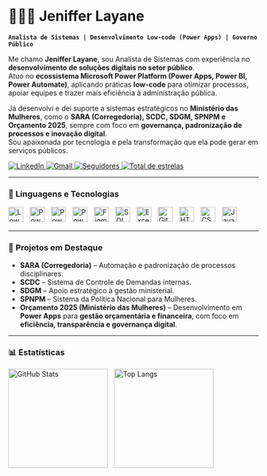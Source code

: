 # 👩🏻‍💻 Jeniffer Layane

**`Analista de Sistemas | Desenvolvimento Low-code (Power Apps) | Governo Público`**

Me chamo **Jeniffer Layane**, sou Analista de Sistemas com experiência no **desenvolvimento de soluções digitais no setor público**.  
Atuo no **ecossistema Microsoft Power Platform (Power Apps, Power BI, Power Automate)**, aplicando práticas **low-code** para otimizar processos, apoiar equipes e trazer mais eficiência à administração pública.  

Já desenvolvi e dei suporte a sistemas estratégicos no **Ministério das Mulheres**, como o **SARA (Corregedoria), SCDC, SDGM, SPNPM e Orçamento 2025**, sempre com foco em **governança, padronização de processos e inovação digital**.  
Sou apaixonada por tecnologia e pela transformação que ela pode gerar em serviços públicos.  

<p align="left">
    <a href="https://www.linkedin.com/in/jeniffer-layane-386226190/">
        <img 
            alt="LinkedIn" 
            title="Conectar no LinkedIn" 
            src="https://custom-icon-badges.demolab.com/badge/-LinkedIn-blue?style=for-the-badge&logo=linkedin&logoColor=white"
        />
    </a>
    <a href="mailto:layanejeniffer@gmail.com">
        <img 
            alt="Gmail" 
            title="Enviar e-mail" 
            src="https://custom-icon-badges.demolab.com/badge/-Gmail-red?style=for-the-badge&logo=gmail&logoColor=white"
        />
    </a> 
    <a href="https://github.com/jenifferlayane?tab=followers">
        <img 
            alt="Seguidores" 
            title="Me siga no GitHub" 
            src="https://custom-icon-badges.demolab.com/github/followers/jenifferlayane?color=236ad3&labelColor=1155ba&style=for-the-badge&logo=github&label=Seguidores&logoColor=white"
        />
    </a>
    <a href="https://github.com/jenifferlayane?tab=repositories&sort=stargazers">
        <img 
            alt="Total de estrelas" 
            title="Total de estrelas GitHub" 
            src="https://custom-icon-badges.demolab.com/github/stars/jenifferlayane?color=55960c&style=for-the-badge&labelColor=488207&logo=star&label=estrelas"
        />
    </a>
</p>

---

### 🤖 Linguagens e Tecnologias

<img align="left" alt="Low-code" title="Low-code" width="30px" style="padding-right:10px;" src="https://img.icons8.com/external-flaticons-lineal-color-flat-icons/64/external-low-code-no-code-flaticons-lineal-color-flat-icons.png"/>
<img align="left" alt="Power Platform" title="Power Platform" width="30px" style="padding-right:10px;" src="https://img.icons8.com/color/48/microsoft-power-platform.png"/>
<img align="left" alt="Power Apps" title="Power Apps" width="30px" style="padding-right:10px;" src="https://img.icons8.com/color/48/microsoft-power-apps.png"/>
<img align="left" alt="Power BI" title="Power BI" width="30px" style="padding-right:10px;" src="https://img.icons8.com/color/48/power-bi.png"/>
<img align="left" alt="Figma" title="Figma" width="30px" style="padding-right:10px;" src="https://cdn.jsdelivr.net/gh/devicons/devicon/icons/figma/figma-original.svg"/>
<img align="left" alt="SQL" title="SQL" width="30px" style="padding-right:10px;" src="https://cdn.jsdelivr.net/gh/devicons/devicon/icons/mysql/mysql-original.svg"/>
<img align="left" alt="Excel" title="Excel" width="30px" style="padding-right:10px;" src="https://img.icons8.com/color/48/microsoft-excel-2019--v1.png"/>
<img align="left" alt="GitHub" title="GitHub" width="30px" style="padding-right:10px;" src="https://cdn.jsdelivr.net/gh/devicons/devicon/icons/github/github-original.svg"/>
<img align="left" alt="HTML" title="HTML" width="30px" style="padding-right:10px;" src="https://cdn.jsdelivr.net/gh/devicons/devicon/icons/html5/html5-original.svg"/>
<img align="left" alt="CSS" title="CSS" width="30px" style="padding-right:10px;" src="https://cdn.jsdelivr.net/gh/devicons/devicon/icons/css3/css3-original.svg"/>
<img align="left" alt="JavaScript" title="JavaScript" width="30px" style="padding-right:10px;" src="https://cdn.jsdelivr.net/gh/devicons/devicon/icons/javascript/javascript-original.svg"/>

<br/>
<br/>

---

### 🚀 Projetos em Destaque

- **SARA (Corregedoria)** – Automação e padronização de processos disciplinares.  
- **SCDC** – Sistema de Controle de Demandas internas.  
- **SDGM** – Apoio estratégico à gestão ministerial.  
- **SPNPM** – Sistema da Política Nacional para Mulheres.  
- **Orçamento 2025 (Ministério das Mulheres)** – Desenvolvimento em **Power Apps** para **gestão orçamentária e financeira**, com foco em **eficiência, transparência e governança digital**.  

---

### 📊 Estatísticas

<p>
  <img 
    align="left" 
    alt="GitHub Stats" 
    height="200" 
    style="padding-right: 10px;" 
    src="https://github-readme-stats.vercel.app/api?username=jenifferlayane&show_icons=true&theme=tokyonight&include_all_commits=true&locale=pt-br" 
  />

  <img 
    align="left" 
    alt="Top Langs" 
    height="200" 
    src="https://github-readme-stats.vercel.app/api/top-langs/?username=jenifferlayane&theme=tokyonight&layout=compact&custom_title=Tecnologias&langs_count=9" 
  />
</p>
